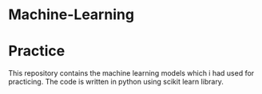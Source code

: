 # Machine-Learning
# Practice
This repository contains the machine learning models which i had used for practicing.
The code is written in python using scikit learn library.

